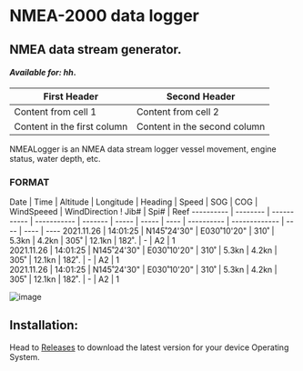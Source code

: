 # NMEA-2000 data logger

## NMEA data stream generator.

#### _Available for: hh_.

First Header | Second Header
------------ | -------------
Content from cell 1 | Content from cell 2
Content in the first column | Content in the second column

NMEALogger is an NMEA data stream logger vessel movement, engine status, water depth, etc.

### FORMAT
   Date    |   Time   |   Altitude  |  Longitude  | Heading | Speed |  SOG  |  COG | WindSpeeed | WindDirection ! Jib# | Spi# | Reef 
---------- | -------- | ----------- | ----------- | ------- | ----- | ----- | ---- | ---------- | ------------- | ---- | ---- | ----
2021.11.26 | 14:01:25 | N145˚24'30" | E030˚10'20" |   310˚  | 5.3kn | 4.2kn | 305˚ |   12.1kn   |      182˚.    | -    |  A2  |  1  
2021.11.26 | 14:01:25 | N145˚24'30" | E030˚10'20" |   310˚  | 5.3kn | 4.2kn | 305˚ |   12.1kn   |      182˚.    | -    |  A2  |  1  
2021.11.26 | 14:01:25 | N145˚24'30" | E030˚10'20" |   310˚  | 5.3kn | 4.2kn | 305˚ |   12.1kn   |      182˚.    | -    |  A2  |  1  


![image](https://user-images.githubusercontent.com/38519157/75314330-55c95380-58af-11ea-887c-392dcccbea3a.png)


Installation:
-------------


Head to [Releases](https://github.com/panaaj/nmeasimulator/releases) to download the latest version for
your device Operating System.

